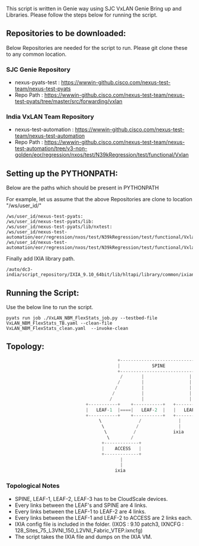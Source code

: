 This script is written in Genie way using SJC VxLAN Genie Bring up and Libraries.
Please follow the steps below for running the script.

## **Repositories to be downloaded:**
Below Repositories are needed for the script to run. Please git clone these to any common location.

### SJC Genie Repository
- nexus-pyats-test : https://wwwin-github.cisco.com/nexus-test-team/nexus-test-pyats
- Repo Path : https://wwwin-github.cisco.com/nexus-test-team/nexus-test-pyats/tree/master/src/forwarding/vxlan

### India VxLAN Team Repository
- nexus-test-automation : https://wwwin-github.cisco.com/nexus-test-team/nexus-test-automation
- Repo Path : https://wwwin-github.cisco.com/nexus-test-team/nexus-test-automation/tree/v3-non-golden/eor/regression/nxos/test/N39kRegression/test/functional/Vxlan

## **Setting up the PYTHONPATH:**

Below are the paths which should be present in PYTHONPATH

For example, let us assume that the above Repositories are clone to location "/ws/user_id/"

```
/ws/user_id/nexus-test-pyats:
/ws/user_id/nexus-test-pyats/lib:
/ws/user_id/nexus-test-pyats/lib/nxtest:
/ws/user_id/nexus-test-automation/eor/regression/nxos/test/N39kRegression/test/functional/Vxlan:
/ws/user_id/nexus-test-automation/eor/regression/nxos/test/N39kRegression/test/functional/Vxlan/VxLAN_PYlib:
```

Finally add IXIA library path.
```
/auto/dc3-india/script_repository/IXIA_9.10_64bit/lib/hltapi/library/common/ixiangpf/python
```

## **Running the Script:**
Use the below line to run the script.
```
pyats run job ./VxLAN_NBM_FlexStats_job.py --testbed-file VxLAN_NBM_FlexStats_TB.yaml --clean-file VxLAN_NBM_FlexStats_clean.yaml  --invoke-clean
```

## **Topology:**

```python
                                          +-----------------------------+
                                          |            SPINE            |
                                          +-----------------------------+
                                           /       |                 |      
                                          /        |                 |      
                                         /         |                 |      
                                        /          |                 |      
                                       /           |                 |      
                              +-----------+    +-----------+   +-----------+
                              |   LEAF-1  |====|   LEAF-2  |   |   LEAF-3  |
                              +-----------+    +-----------+   +-----------+
                                   \              /              |  
                                    \            /               |  
                                     \          /              ixia 
                                      \        /                    
                                    +-------------+                 
                                    |    ACCESS   |                 
                                    +-------------+                 
                                           |  
                                           |  
                                         ixia 
```

### Topological Notes

- SPINE, LEAF-1, LEAF-2, LEAF-3 has to be CloudScale devices.
- Every links between the LEAF's and SPINE are 4 links.
- Every links between the LEAF-1 to LEAF-2 are 4 links.
- Every links between the LEAF-1 and LEAF-2 to ACCESS are 2 links each.
- IXIA config file is included in the folder. (IXOS : 9.10 patch3, IXNCFG : 128_Sites_75_L3VNI_150_L2VNI_Fabric_VTEP.ixncfg)
- The script takes the IXIA file and dumps on the IXIA VM.